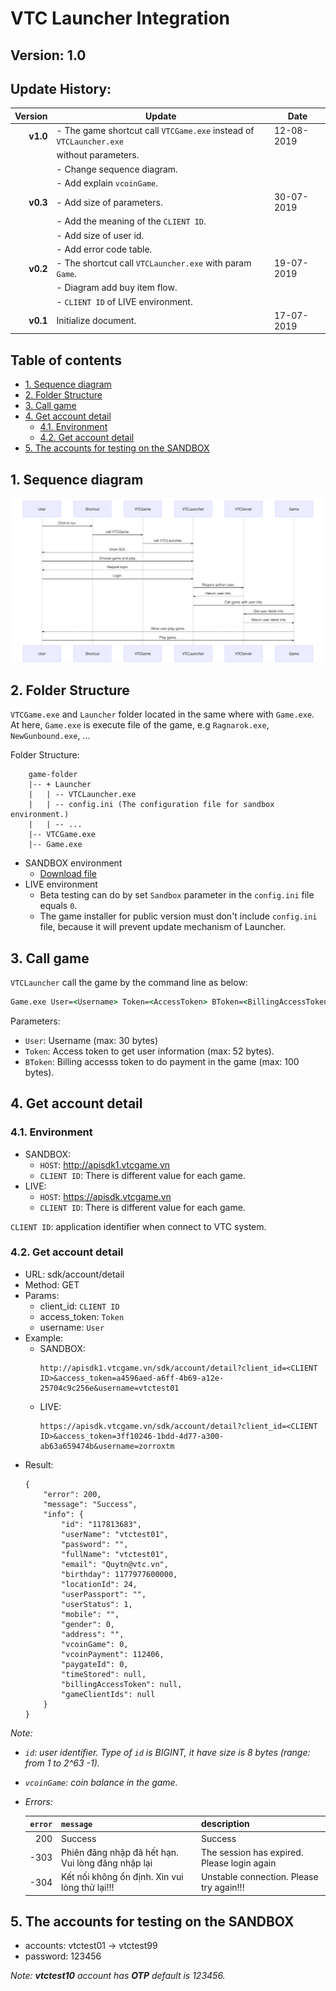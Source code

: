 # **VTC Launcher Integration**

## **Version: 1.0**
## **Update History**:

| Version   | Update                                                              | Date        |
|----------:|---------------------------------------------------------------------|-------------|
| **v1.0**  | - The game shortcut call `VTCGame.exe` instead of `VTCLauncher.exe` | 12-08-2019  |
|           | without parameters.                                                 |             |
|           | - Change sequence diagram.                                          |             |
|           | - Add explain `vcoinGame`.                                          |             |
| **v0.3**  | - Add size of parameters.                                           | 30-07-2019  |
|           | - Add the meaning of the `CLIENT ID`.                               |             |
|           | - Add size of user id.                                              |             |
|           | - Add error code table.                                             |             |
| **v0.2**  | - The shortcut call `VTCLauncher.exe` with param `Game`.            | 19-07-2019  |
|           | - Diagram add buy item flow.                                        |             |
|           | - `CLIENT ID` of LIVE environment.                                  |             |
| **v0.1**  | Initialize document.                                                | 17-07-2019  |

## **Table of contents**
* [1. Sequence diagram](#1-Sequence-diagram)
* [2. Folder Structure](#2-Folder-Structure)
* [3. Call game](#3-Call-game)
* [4. Get account detail](#4-Get-account-detail)
	* [4.1. Environment](#41-Environment)
	* [4.2. Get account detail](#42-Get-account-detail)
* [5. The accounts for testing on the SANDBOX](#5-The-accounts-for-testing-on-the-SANDBOX)

## **1. Sequence diagram**

![](./sequence-diagram.svg)

## **2. Folder Structure**

`VTCGame.exe` and `Launcher` folder located in the same where with `Game.exe`. At here, `Game.exe` is execute file of the game, e.g `Ragnarok.exe`, `NewGunbound.exe`, ...

Folder Structure:

```
    game-folder
    |-- + Launcher
    |   | -- VTCLauncher.exe
    |   | -- config.ini (The configuration file for sandbox environment.)
    |   | -- ...
    |-- VTCGame.exe
    |-- Game.exe
```

* SANDBOX environment
	* [Download file](./sandbox/Sandbox.zip)
* LIVE environment
	* Beta testing can do by set `Sandbox` parameter in the `config.ini` file equals `0`.
	* The game installer for public version must don't include `config.ini` file, because it will prevent update mechanism of Launcher.

## **3. Call game**

`VTCLauncher` call the game by the command line as below:
```cmd
Game.exe User=<Username> Token=<AccessToken> BToken=<BillingAccessToken>
```

Parameters:  
* `User`: Username (max: 30 bytes)
* `Token`: Access token to get user information (max: 52 bytes).
* `BToken`: Billing accesss token to do payment in the game (max: 100 bytes).

## **4. Get account detail**

### **4.1. Environment**

* SANDBOX: 
	* `HOST`: http://apisdk1.vtcgame.vn
	* `CLIENT ID`: There is different value for each game.  
* LIVE: 
	* `HOST`: https://apisdk.vtcgame.vn
	* `CLIENT ID`: There is different value for each game.

`CLIENT ID`: application identifier when connect to VTC system.

### **4.2. Get account detail**

* URL: sdk/account/detail
* Method: GET
* Params:
	- client_id: `CLIENT ID`
	- access_token: `Token`
	- username: `User`
* Example:
	* SANDBOX:
		```http
		http://apisdk1.vtcgame.vn/sdk/account/detail?client_id=<CLIENT ID>&access_token=a4596aed-a6ff-4b69-a12e-25704c9c256e&username=vtctest01
		```
	* LIVE:
		```http
		https://apisdk.vtcgame.vn/sdk/account/detail?client_id=<CLIENT ID>&access_token=3ff10246-1bdd-4d77-a300-ab63a659474b&username=zorroxtm
		```
* Result:
	```
	{
		"error": 200,
		"message": "Success",
		"info": {
			"id": "117813683",
			"userName": "vtctest01",
			"password": "",
			"fullName": "vtctest01",
			"email": "Quytn@vtc.vn",
			"birthday": 1177977600000,
			"locationId": 24,
			"userPassport": "",
			"userStatus": 1,
			"mobile": "",
			"gender": 0,
			"address": "",
			"vcoinGame": 0,
			"vcoinPayment": 112406,
			"paygateId": 0,
			"timeStored": null,
			"billingAccessToken": null,
			"gameClientIds": null
		}
	}
	```

_Note:_
* _`id`: user identifier. Type of `id` is BIGINT, it have size is 8 bytes (range: from 1 to 2^63 -1)._
* _`vcoinGame`: coin balance in the game._
* _Errors:_

	| `error` | `message`                                        | description                                 |
	|------:|----------------------------------------------------|---------------------------------------------|
	| 200   | Success                                            | Success                                     |
	| -303  | Phiên đăng nhập đã hết hạn. Vui lòng đăng nhập lại | The session has expired. Please login again |
	| -304  | Kết nối không ổn định. Xin vui lòng thử lại!!!     | Unstable connection. Please try again!!!    |

## **5. The accounts for testing on the SANDBOX**

* accounts: vtctest01 -> vtctest99
* password: 123456

*Note: **vtctest10** account has **OTP** default is 123456.*
